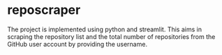 # reposcraper

The project is implemented using python and streamlit.
This aims in scraping the repository list and the total number of repositories from the GitHub user account by providing the username.
